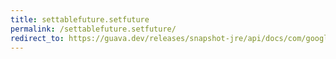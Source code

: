```yaml
---
title: settablefuture.setfuture
permalink: /settablefuture.setfuture/
redirect_to: https://guava.dev/releases/snapshot-jre/api/docs/com/google/common/util/concurrent/SettableFuture.html#setFuture-com.google.common.util.concurrent.ListenableFuture-
---
```

